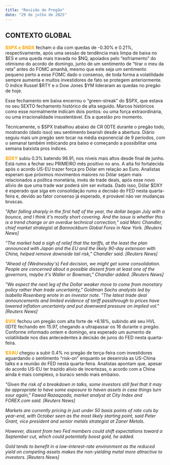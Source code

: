 ```yaml
---
title: "Revisão de Pregão"
date: "29 de julho de 2025"
---
```


## CONTEXTO GLOBAL

<span style="color:orange"><b>$SPX e $NDX</b></span> fecham o dia com quedas de -0.30% e 0.21%, respectivamente, após uma sessão de tendência mais limpa de baixa no $ES e uma queda mais travada no $NQ, apoiados pelo “esfriamento” do otimismo do acordo de domingo, junto de um sentimento de “tirar o meu da reta” antes do FOMC amanhã, mesmo que este seja um sentimento pequeno perto a esse FOMC dado o consenso, de toda forma a volatilidade sempre aumenta e muitos investidores de fato se protegem anteriormente. O índice Russel $RTY e o Dow Jones $YM lideraram as quedas no pregão de hoje.

Esse fechamento em baixa encerrou o “green-streak” do $SPX, que estava no seu SEXTO fechamento histórico de alta seguido. Marcos históricos como esse normalmente indicam dois pontos: ou uma força extraordinária, ou uma irracionalidade insustentável. Eis a questão pro momento.

Técnicamente, o $SPX trabalhou abaixo de CR 0DTE durante o pregão todo, mostrando (dado isso) seu sentimento bearish desde a abertura. Diário seguiu mais um pregão sem tocar na média exponencial de 9 períodos, com o semanal também imbicando pra baixo e começando a possibilitar uma semana baixista pros índices.

<span style="color:orange"><b>$DXY</b></span> subiu 0.3% batendo 98.91, nos níveis mais altos desde final de junho. Está rumo a fechar seu PRIMEIRO mês positivo no ano. A alta foi fortalecida após o acordo US-EU trazer força pro Dólar em relação ao Euro. Analistas esperam que próximos movimentos maiores no Dólar sejam mais relacionados a política monetária, invés de trade deals, após esse novo alívio de que uma trade war poderá sim ser evitada. Dado isso, Dólar $DXY é esperado que siga em consolidação rumo a decisão do FED nesta quarta-feira e, devido ao fator consenso já esperado, é provável não ver mudanças bruscas.

_"After falling sharply in the first half of the year, the dollar began July with a bounce, and I think it's mostly short covering. And the issue is whether this is a trend change or an overdue technical correction," said Marc Chandler, chief market strategist at Bannockburn Global Forex in New York. [Reuters News]_

_"The market had a sigh of relief that the tariffs, at the least the plan announced with Japan and the EU and the likely 90-day extension with China, helped remove downside tail risk," Chandler said. [Reuters News]_

_"Ahead of (Wednesday's) Fed decision, we might get some consolidation. People are concerned about a possible dissent from at least one of the governors, maybe it's Waller or Bowman," Chandler added. [Reuters News]_

_"We expect the next leg of the Dollar weaker move to come from monetary policy rather than trade uncertainty," Goldman Sachs analysts led by Isabella Rosenberg wrote in an investor note. "The latest trade deal announcements and limited evidence of tariff passthrough to prices have lowered inflation uncertainty and put downward pressure on implied vol." [Reuters News]_

<span style="color:orange"><b>$VIX</b></span> fechou um pregão com alta forte de +6.18%, subindo até seu HVL 0DTE fechando em 15.97, chegando a ultrapassar os 16 durante o pregão. Conforme informado ontem e domingo, era esperado um aumento de volatilidade nos dias antecedentes à decisão de juros do FED nesta quarta-feira.

<span style="color:orange"><b>$XAU</b></span> chegou a subir 0.4% no pregão de terça-feira com investidores aguardando o sentimento “risk-on” enquanto se desenrola as US-China talks e a reunião do FED nesta quarta-feira. Analistas apontam que, apesar do acordo US-EU ter trazido alívio de incertezas, o acordo com a China ainda é mais complexo, o buraco sendo mais embaixo.

_"Given the risk of a breakdown in talks, some investors still feel that it may be appropriate to have some exposure to haven assets in case things turn sour again," Fawad Razaqzada, market analyst at City Index and FOREX.com said. [Reuters News]_

_Markets are currently pricing in just under 50 basis points of rate cuts by year-end, with October seen as the most likely starting point, said Peter Grant, vice president and senior metals strategist at Zaner Metals._

_However, dissent from two Fed members could shift expectations toward a September cut, which could potentially boost gold, he added._

_Gold tends to benefit in a low-interest-rate environment as the reduced yield on competing assets makes the non-yielding metal more attractive to investors. [Reuters News]_
